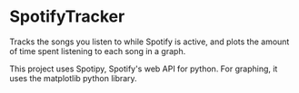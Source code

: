 # SpotifyTracker
Tracks the songs you listen to while Spotify is active, and plots the amount of time spent listening to each song in a graph. 

This project uses Spotipy, Spotify's web API for python. For graphing, it uses the matplotlib python library. 
